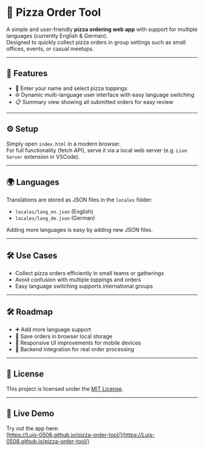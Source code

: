# 🍕 Pizza Order Tool

A simple and user-friendly **pizza ordering web app** with support for multiple languages (currently English & German).  
Designed to quickly collect pizza orders in group settings such as small offices, events, or casual meetups.

---

## 🚀 Features

- 📝 Enter your name and select pizza toppings  
- 🌐 Dynamic multi-language user interface with easy language switching  
- 📋 Summary view showing all submitted orders for easy review  

---

## ⚙️ Setup

Simply open `index.html` in a modern browser.  
For full functionality (fetch API), serve it via a local web server (e.g. `Live Server` extension in VSCode).

---

## 🌍 Languages

Translations are stored as JSON files in the `locales` folder:  
- `locales/lang_en.json` (English)  
- `locales/lang_de.json` (German)  

Adding more languages is easy by adding new JSON files.

---

## 🛠️ Use Cases

- Collect pizza orders efficiently in small teams or gatherings  
- Avoid confusion with multiple toppings and orders  
- Easy language switching supports international groups  

---

## 🛠️ Roadmap

- ➕ Add more language support  
- 💾 Save orders in browser local storage  
- 📱 Responsive UI improvements for mobile devices  
- 🔌 Backend integration for real order processing  

---

## 📄 License

This project is licensed under the [MIT License](LICENSE).

---

## 🔗 Live Demo

Try out the app here:  
[https://Luis-0508.github.io/pizza-order-tool/](https://Luis-0508.github.io/pizza-order-tool/)
